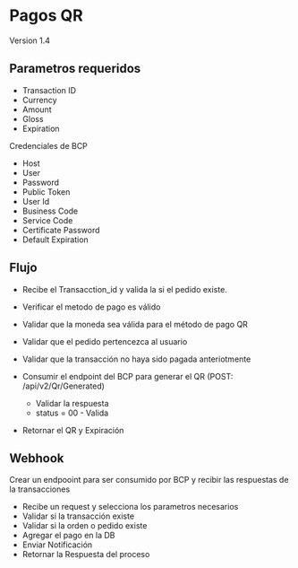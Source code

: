 # Pagos QR
Version 1.4
## Parametros requeridos
- Transaction ID
- Currency
- Amount
- Gloss
- Expiration

Credenciales de BCP
- Host
- User
- Password
- Public Token
- User Id
- Business Code
- Service Code
- Certificate Password
- Default Expiration

## Flujo
- Recibe el Transacction_id y valida la si el pedido existe.
- Verificar el metodo de pago es válido
- Validar que la moneda sea válida para el método de pago QR
- Validar que el pedido pertencezca al usuario
- Validar que la transacción no haya sido pagada anteriotmente

- Consumir el endpoint del BCP para generar el QR (POST: <a>/api/v2/Qr/Generated</a>)
    - Validar la respuesta
    - status = 00 - Valida
- Retornar el QR y Expiración

## Webhook
Crear un endpooint para ser consumido por BCP y recibir las respuestas de la transacciones
- Recibe un request y selecciona los parametros necesarios
- Validar si la transacción existe
- Validar si la orden o pedido existe
- Agregar el pago en la DB
- Enviar Notificación
- Retornar la Respuesta del proceso